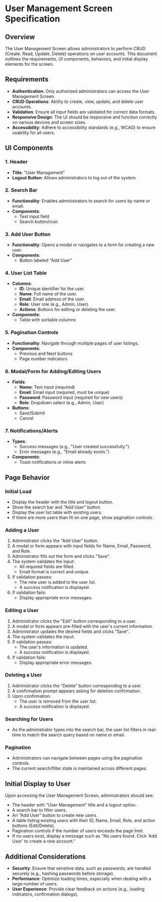 # User Management Screen Specification

## Overview
The User Management Screen allows administrators to perform CRUD (Create, Read, Update, Delete) operations on user accounts. This document outlines the requirements, UI components, behaviors, and initial display elements for the screen.

## Requirements
- **Authentication**: Only authorized administrators can access the User Management Screen.
- **CRUD Operations**: Ability to create, view, update, and delete user accounts.
- **Validation**: Ensure all input fields are validated for correct data formats.
- **Responsive Design**: The UI should be responsive and function correctly on various devices and screen sizes.
- **Accessibility**: Adhere to accessibility standards (e.g., WCAG) to ensure usability for all users.

## UI Components

### 1. Header
- **Title**: "User Management"
- **Logout Button**: Allows administrators to log out of the system.

### 2. Search Bar
- **Functionality**: Enables administrators to search for users by name or email.
- **Components**:
  - Text input field
  - Search button/icon

### 3. Add User Button
- **Functionality**: Opens a modal or navigates to a form for creating a new user.
- **Components**:
  - Button labeled "Add User"

### 4. User List Table
- **Columns**:
  - **ID**: Unique identifier for the user.
  - **Name**: Full name of the user.
  - **Email**: Email address of the user.
  - **Role**: User role (e.g., Admin, User).
  - **Actions**: Buttons for editing or deleting the user.
- **Components**:
  - Table with sortable columns

### 5. Pagination Controls
- **Functionality**: Navigate through multiple pages of user listings.
- **Components**:
  - Previous and Next buttons
  - Page number indicators

### 6. Modal/Form for Adding/Editing Users
- **Fields**:
  - **Name**: Text input (required)
  - **Email**: Email input (required, must be unique)
  - **Password**: Password input (required for new users)
  - **Role**: Dropdown select (e.g., Admin, User)
- **Buttons**:
  - Save/Submit
  - Cancel

### 7. Notifications/Alerts
- **Types**:
  - Success messages (e.g., "User created successfully.")
  - Error messages (e.g., "Email already exists.")
- **Components**:
  - Toast notifications or inline alerts

## Page Behavior

### Initial Load
- Display the header with the title and logout button.
- Show the search bar and "Add User" button.
- Display the user list table with existing users.
- If there are more users than fit on one page, show pagination controls.

### Adding a User
1. Administrator clicks the "Add User" button.
2. A modal or form appears with input fields for Name, Email, Password, and Role.
3. Administrator fills out the form and clicks "Save".
4. The system validates the input:
   - All required fields are filled.
   - Email format is correct and unique.
5. If validation passes:
   - The new user is added to the user list.
   - A success notification is displayed.
6. If validation fails:
   - Display appropriate error messages.

### Editing a User
1. Administrator clicks the "Edit" button corresponding to a user.
2. A modal or form appears pre-filled with the user's current information.
3. Administrator updates the desired fields and clicks "Save".
4. The system validates the input.
5. If validation passes:
   - The user's information is updated.
   - A success notification is displayed.
6. If validation fails:
   - Display appropriate error messages.

### Deleting a User
1. Administrator clicks the "Delete" button corresponding to a user.
2. A confirmation prompt appears asking for deletion confirmation.
3. Upon confirmation:
   - The user is removed from the user list.
   - A success notification is displayed.

### Searching for Users
- As the administrator types into the search bar, the user list filters in real-time to match the search query based on name or email.

### Pagination
- Administrators can navigate between pages using the pagination controls.
- The current search/filter state is maintained across different pages.

## Initial Display to User
Upon accessing the User Management Screen, administrators should see:
- The header with "User Management" title and a logout option.
- A search bar to filter users.
- An "Add User" button to create new users.
- A table listing existing users with their ID, Name, Email, Role, and action buttons (Edit/Delete).
- Pagination controls if the number of users exceeds the page limit.
- If no users exist, display a message such as "No users found. Click 'Add User' to create a new account."

## Additional Considerations
- **Security**: Ensure that sensitive data, such as passwords, are handled securely (e.g., hashing passwords before storage).
- **Performance**: Optimize loading times, especially when dealing with a large number of users.
- **User Experience**: Provide clear feedback on actions (e.g., loading indicators, confirmation dialogs).

